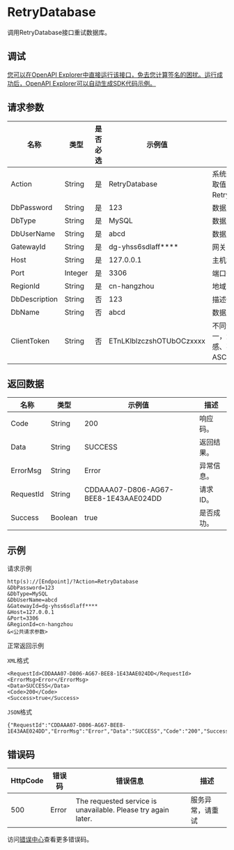 # RetryDatabase

调用RetryDatabase接口重试数据库。

## 调试

[您可以在OpenAPI Explorer中直接运行该接口，免去您计算签名的困扰。运行成功后，OpenAPI Explorer可以自动生成SDK代码示例。](https://api.aliyun.com/#product=dg&api=RetryDatabase&type=RPC&version=2019-03-27)

## 请求参数

|名称|类型|是否必选|示例值|描述|
|--|--|----|---|--|
|Action|String|是|RetryDatabase|系统规定参数。取值：RetryDatabase。 |
|DbPassword|String|是|123|数据库密码。 |
|DbType|String|是|MySQL|数据库类型。 |
|DbUserName|String|是|abcd|数据库用户名。 |
|GatewayId|String|是|dg-yhss6sdlaff\*\*\*\*|网关ID。 |
|Host|String|是|127.0.0.1|主机地址。 |
|Port|Integer|是|3306|端口号。 |
|RegionId|String|是|cn-hangzhou|地域ID。 |
|DbDescription|String|否|123|描述信息。 |
|DbName|String|否|abcd|数据库名称。 |
|ClientToken|String|否|ETnLKlblzczshOTUbOCzxxxx|不同请求间唯一，大小写敏感、不超过64个ASCII字符。 |

## 返回数据

|名称|类型|示例值|描述|
|--|--|---|--|
|Code|String|200|响应码。 |
|Data|String|SUCCESS|返回结果。 |
|ErrorMsg|String|Error|异常信息。 |
|RequestId|String|CDDAAA07-D806-AG67-BEE8-1E43AAE024DD|请求ID。 |
|Success|Boolean|true|是否成功。 |

## 示例

请求示例

```
http(s)://[Endpoint]/?Action=RetryDatabase
&DbPassword=123
&DbType=MySQL
&DbUserName=abcd
&GatewayId=dg-yhss6sdlaff****
&Host=127.0.0.1
&Port=3306
&RegionId=cn-hangzhou
&<公共请求参数>
```

正常返回示例

`XML`格式

```
<RequestId>CDDAAA07-D806-AG67-BEE8-1E43AAE024DD</RequestId>
<ErrorMsg>Error</ErrorMsg>
<Data>SUCCESS</Data>
<Code>200</Code>
<Success>true</Success>
```

`JSON`格式

```
{"RequestId":"CDDAAA07-D806-AG67-BEE8-1E43AAE024DD","ErrorMsg":"Error","Data":"SUCCESS","Code":"200","Success":"true"}
```

## 错误码

|HttpCode|错误码|错误信息|描述|
|--------|---|----|--|
|500|Error|The requested service is unavailable. Please try again later.|服务异常，请重试|

访问[错误中心](https://error-center.aliyun.com/status/product/dg)查看更多错误码。

